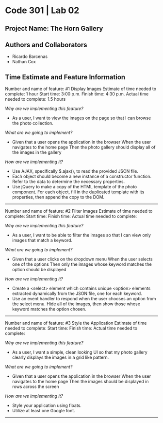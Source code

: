 # Code 301 | Lab 02

## Project Name: The Horn Gallery

## Authors and Collaborators

- Ricardo Barcenas
- Nathan Cox

## Time Estimate and Feature Information

Number and name of feature: #1 Display Images
Estimate of time needed to complete: 1 hour
Start time: 3:00 p.m.
Finish time: 4:30 p.m.
Actual time needed to complete: 1.5 hours

*Why are we implementing this feature?*

- As a user, I want to view the images on the page so that I can browse the photo collection.

*What are we going to implement?*

- Given that a user opens the application in the browser When the user navigates to the home page Then the photo gallery should display all of the images in the gallery

*How are we implementing it?*

- Use AJAX, specifically $.ajax(), to read the provided JSON file.
- Each object should become a new instance of a constructor function. Refer to the data to determine the necessary properties. 
- Use jQuery to make a copy of the HTML template of the photo component. For each object, fill in the duplicated template with its properties, then append the copy to the DOM.

---

Number and name of feature: #2 Filter Images
Estimate of time needed to complete:
Start time:
Finish time: 
Actual time needed to complete: 

*Why are we implementing this feature?*

- As a user, I want to be able to filter the images so that I can view only images that match a keyword.

*What are we going to implement?*

- Given that a user clicks on the dropdown menu When the user selects one of the options Then only the images whose keyword matches the option should be displayed

*How are we implementing it?*

- Create a \<select> element which contains unique \<option> elements extracted dynamically from the JSON file, one for each keyword.
- Use an event handler to respond when the user chooses an option from the select menu. Hide all of the images, then show those whose keyword matches the option chosen.

---

Number and name of feature: #3 Style the Application
Estimate of time needed to complete:
Start time:
Finish time: 
Actual time needed to complete: 

*Why are we implementing this feature?*

- As a user, I want a simple, clean looking UI so that my photo gallery clearly displays the images in a grid like pattern.

*What are we going to implement?*

- Given that a user opens the application in the browser When the user navigates to the home page Then the images should be displayed in rows across the screen

*How are we implementing it?*

- Style your application using floats.
- Utilize at least one Google font.

---


## 